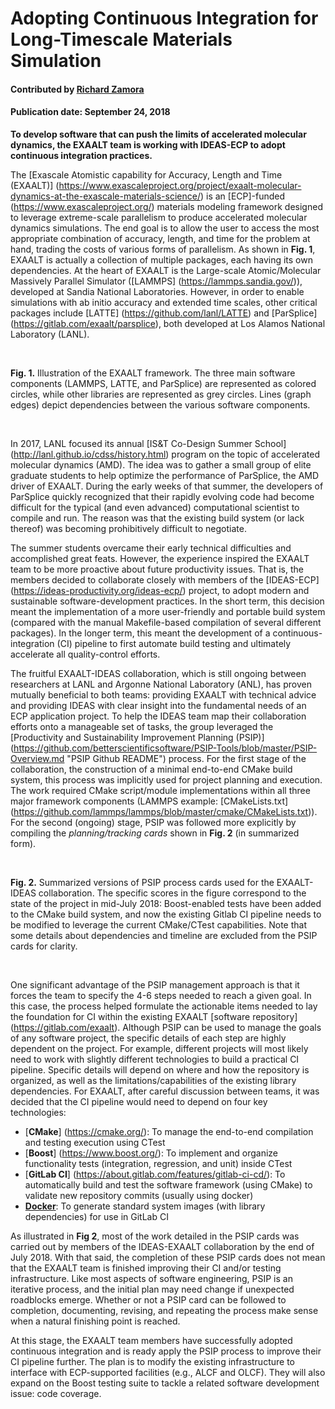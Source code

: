 # Adopting Continuous Integration for Long-Timescale Materials Simulation

#### Contributed by [Richard Zamora](https://rjzamora.github.io "Rick Zamora's Github.io Profile")

#### Publication date: September 24, 2018

**To develop software that can push the limits of accelerated molecular dynamics, the EXAALT team is working with IDEAS-ECP to adopt continuous integration practices.**

The [Exascale Atomistic capability for Accuracy, Length and Time (EXAALT)] (https://www.exascaleproject.org/project/exaalt-molecular-dynamics-at-the-exascale-materials-science/) is an [ECP]-funded (https://www.exascaleproject.org/) materials modeling framework designed to leverage extreme-scale parallelism to produce accelerated molecular dynamics simulations. The end goal is to allow the user to access the most appropriate combination of accuracy, length, and time for the problem at hand, trading the costs of various forms of parallelism.  As shown in **Fig. 1**, EXAALT is actually a collection of multiple packages, each having its own dependencies. At the heart of EXAALT is the Large-scale Atomic/Molecular Massively Parallel Simulator ([LAMMPS] (https://lammps.sandia.gov/)), developed at Sandia National Laboratories. However, in order to enable simulations with ab initio accuracy and extended time scales, other critical packages include [LATTE] (https://github.com/lanl/LATTE) and [ParSplice] (https://gitlab.com/exaalt/parsplice), both developed at Los Alamos National Laboratory (LANL).

<br>

<!--- Image to illustrate the complexity of EXAALT --->
<!--- <img src='./dep-graph.png' /> --->

**Fig. 1.** Illustration of the EXAALT framework. The three main software components (LAMMPS, LATTE, and ParSplice) are represented as colored circles, while other libraries are represented as grey circles. Lines (graph edges) depict dependencies between the various software components.

<br>

In 2017, LANL focused its annual [IS&T Co-Design Summer School] (http://lanl.github.io/cdss/history.html) program on the topic of accelerated molecular dynamics (AMD).  The idea was to gather a small group of elite graduate students to help optimize the performance of ParSplice, the AMD driver of EXAALT.  During the early weeks of that summer, the developers of ParSplice quickly recognized that their rapidly evolving code had become difficult for the typical (and even advanced) computational scientist to compile and run.  The reason was that the existing build system (or lack thereof) was becoming prohibitively difficult to negotiate.

The summer students overcame their early technical difficulties and accomplished great feats.  However, the experience inspired the EXAALT team to be more proactive about future productivity issues.  That is, the members decided to collaborate closely with members of the [IDEAS-ECP] (https://ideas-productivity.org/ideas-ecp/) project, to adopt modern and sustainable software-development practices.  In the short term, this decision meant the implementation of a more user-friendly and portable build system (compared with the manual Makefile-based compilation of several different packages). In the longer term, this meant the development of a continuous-integration (CI) pipeline to first automate build testing and ultimately accelerate all quality-control efforts.  

The fruitful EXAALT-IDEAS collaboration, which is still ongoing between researchers at LANL and Argonne National Laboratory (ANL), has proven mutually beneficial to both teams: providing EXAALT with technical advice and providing IDEAS with clear insight into the fundamental needs of an ECP application project. To help the IDEAS team map their collaboration efforts onto a manageable set of tasks, the group leveraged the [Productivity and Sustainability Improvement Planning (PSIP)] (https://github.com/betterscientificsoftware/PSIP-Tools/blob/master/PSIP-Overview.md "PSIP Github README") process. For the first stage of the collaboration, the construction of a minimal end-to-end CMake build system, this process was implicitly used for project planning and execution. The work required CMake script/module implementations within all three major framework components (LAMMPS example: [CMakeLists.txt] (https://github.com/lammps/lammps/blob/master/cmake/CMakeLists.txt)). For the second (ongoing) stage, PSIP was followed more explicitly by compiling the *planning/tracking cards* shown in **Fig. 2** (in summarized form).   

<br>

<!--- Image to show build and test PSIP cards /> --->
<!--- <img src='./psip-ci-test.png' /> --->

**Fig. 2.** Summarized versions of PSIP process cards used for the EXAALT-IDEAS collaboration.  The specific scores in the figure correspond to the state of the project in mid-July 2018: Boost-enabled tests have been added to the CMake build system, and now the existing Gitlab CI pipeline needs to be modified to leverage the current CMake/CTest capabilities.  Note that some details about dependencies and timeline are excluded from the PSIP cards for clarity.

<br>


One significant advantage of the PSIP management approach is that it forces the team to specify the 4-6 steps needed to reach a given goal.  In this case, the process helped formulate the actionable items needed to lay the foundation for CI within the existing EXAALT [software repository] (https://gitlab.com/exaalt).  Although PSIP can be used to manage the goals of any software project, the specific details of each step are highly dependent on the project.  For example, different projects will most likely need to work with slightly different technologies to build a practical CI pipeline.  Specific details will depend on where and how the repository is organized, as well as the limitations/capabilities of the existing library dependencies.  For EXAALT, after careful discussion between teams, it was decided that the CI pipeline would need to depend on four key technologies:

- [**CMake**] (https://cmake.org/): To manage the end-to-end compilation and testing execution using CTest
- [**Boost**] (https://www.boost.org/): To implement and organize functionality tests (integration, regression, and unit) inside CTest
- [**GitLab CI**] (https://about.gitlab.com/features/gitlab-ci-cd/): To automatically build and test the software framework (using CMake) to validate new repository commits (usually using docker)
- [**Docker**](https://www.docker.com/): To generate standard system images (with library dependencies) for use in GitLab CI


As illustrated in **Fig 2**, most of the work detailed in the PSIP cards was carried out by members of the IDEAS-EXAALT collaboration by the end of July 2018. With that said, the completion of these PSIP cards does not mean that the EXAALT team is finished improving their CI and/or testing infrastructure. Like most aspects of software engineering, PSIP is an iterative process, and the initial plan may need  change if unexpected roadblocks emerge. Whether or not a PSIP card can be followed to completion, documenting, revising, and repeating the process make sense when a natural finishing point is reached.

At this stage, the EXAALT team members have successfully adopted continuous integration and is ready apply the PSIP process to improve their CI pipeline further.  The plan is to modify the existing infrastructure to interface with ECP-supported facilities (e.g., ALCF and OLCF). They will also expand on the Boost testing suite to tackle a related software development issue: code coverage.


<!---
Publish: preview
RSS-update: 2018-09-24
Categories: reliability
Topics: testing, continuous integration testing
Tags: bssw-blog-article
Level: 2
Prerequisites: default
Aggregate: none
--->
